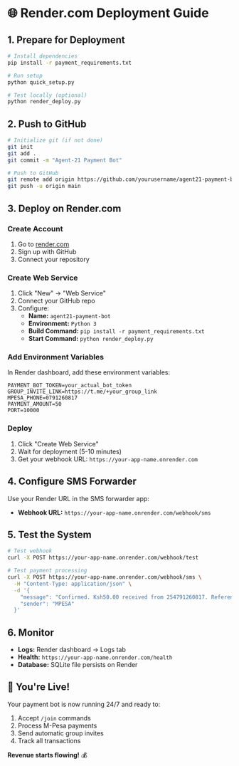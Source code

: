 # 🌐 Render.com Deployment Guide

## 1. Prepare for Deployment

```bash
# Install dependencies
pip install -r payment_requirements.txt

# Run setup
python quick_setup.py

# Test locally (optional)
python render_deploy.py
```

## 2. Push to GitHub

```bash
# Initialize git (if not done)
git init
git add .
git commit -m "Agent-21 Payment Bot"

# Push to GitHub
git remote add origin https://github.com/yourusername/agent21-payment-bot.git
git push -u origin main
```

## 3. Deploy on Render.com

### Create Account
1. Go to [render.com](https://render.com)
2. Sign up with GitHub
3. Connect your repository

### Create Web Service
1. Click "New" → "Web Service"
2. Connect your GitHub repo
3. Configure:
   - **Name:** `agent21-payment-bot`
   - **Environment:** `Python 3`
   - **Build Command:** `pip install -r payment_requirements.txt`
   - **Start Command:** `python render_deploy.py`

### Add Environment Variables
In Render dashboard, add these environment variables:

```
PAYMENT_BOT_TOKEN=your_actual_bot_token
GROUP_INVITE_LINK=https://t.me/+your_group_link
MPESA_PHONE=0791260817
PAYMENT_AMOUNT=50
PORT=10000
```

### Deploy
1. Click "Create Web Service"
2. Wait for deployment (5-10 minutes)
3. Get your webhook URL: `https://your-app-name.onrender.com`

## 4. Configure SMS Forwarder

Use your Render URL in the SMS forwarder app:
- **Webhook URL:** `https://your-app-name.onrender.com/webhook/sms`

## 5. Test the System

```bash
# Test webhook
curl -X POST https://your-app-name.onrender.com/webhook/test

# Test payment processing
curl -X POST https://your-app-name.onrender.com/webhook/sms \
  -H "Content-Type: application/json" \
  -d '{
    "message": "Confirmed. Ksh50.00 received from 254791260817. Reference: 123456",
    "sender": "MPESA"
  }'
```

## 6. Monitor

- **Logs:** Render dashboard → Logs tab
- **Health:** `https://your-app-name.onrender.com/health`
- **Database:** SQLite file persists on Render

## 🎯 You're Live!

Your payment bot is now running 24/7 and ready to:
1. Accept `/join` commands
2. Process M-Pesa payments
3. Send automatic group invites
4. Track all transactions

**Revenue starts flowing!** 💰